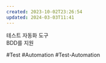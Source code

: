 ```yaml
---
created: 2023-10-02T23:26:54
updated: 2024-03-03T11:41
---
```

테스트 자동화 도구  
BDD를 지원

#Test 
#Automation
#Test-Automation